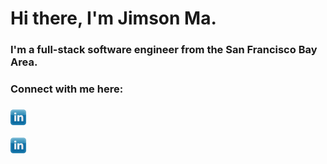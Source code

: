 # Hi there, I'm Jimson Ma.

### I'm a full-stack software engineer from the San Francisco Bay Area.

### Connect with me here:
### [<img src="./images/linkedin.png" alt="linkedin" width="25" height="25">](https://www.linkedin.com/in/jimson-ma-462197213/)
<a target="_blank" href="https://www.linkedin.com/in/jimson-ma-462197213/">
<img src="./images/linkedin.png" alt="linkedin" width="25" height="25">

<!--
**jimsonm/jimsonm** is a ✨ _special_ ✨ repository because its `README.md` (this file) appears on your GitHub profile.

Here are some ideas to get you started:

- 🔭 I’m currently working on ...
- 🌱 I’m currently learning ...
- 👯 I’m looking to collaborate on ...
- 🤔 I’m looking for help with ...
- 💬 Ask me about ...
- 📫 How to reach me: ...
- 😄 Pronouns: ...
- ⚡ Fun fact: ...
-->
